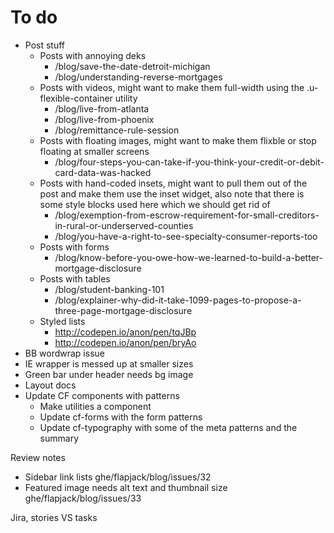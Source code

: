 # To do

- Post stuff
  - Posts with annoying deks
    - /blog/save-the-date-detroit-michigan
    - /blog/understanding-reverse-mortgages
  - Posts with videos, might want to make them full-width using the
    .u-flexible-container utility
    - /blog/live-from-atlanta
    - /blog/live-from-phoenix
    - /blog/remittance-rule-session
  - Posts with floating images, might want to make them flixble or stop floating
    at smaller screens
    - /blog/four-steps-you-can-take-if-you-think-your-credit-or-debit-card-data-was-hacked
  - Posts with hand-coded insets, might want to pull them out of the post and
    make them use the inset widget, also note that there is some style blocks
    used here which we should get rid of
    - /blog/exemption-from-escrow-requirement-for-small-creditors-in-rural-or-underserved-counties
    - /blog/you-have-a-right-to-see-specialty-consumer-reports-too
  - Posts with forms
    - /blog/know-before-you-owe-how-we-learned-to-build-a-better-mortgage-disclosure
  - Posts with tables
    - /blog/student-banking-101
    - /blog/explainer-why-did-it-take-1099-pages-to-propose-a-three-page-mortgage-disclosure
  - Styled lists
    - http://codepen.io/anon/pen/tqJBp
    - http://codepen.io/anon/pen/bryAo
- BB wordwrap issue
- IE wrapper is messed up at smaller sizes
- Green bar under header needs bg image
- Layout docs
- Update CF components with patterns
  - Make utilities a component
  - Update cf-forms with the form patterns
  - Update cf-typography with some of the meta patterns and the summary

Review notes

- Sidebar link lists
  ghe/flapjack/blog/issues/32
- Featured image needs alt text and thumbnail size
  ghe/flapjack/blog/issues/33

Jira, stories VS tasks
